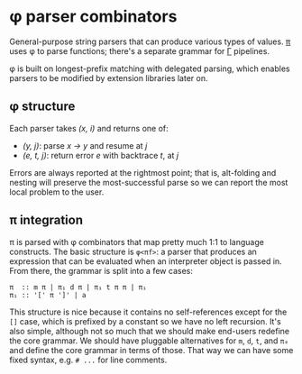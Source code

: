 # φ parser combinators
General-purpose string parsers that can produce various types of values. [π](pi.md) uses φ to parse functions; there's a separate grammar for [Γ](Gamma.md) pipelines.

φ is built on longest-prefix matching with delegated parsing, which enables parsers to be modified by extension libraries later on.


## φ structure
Each parser takes _(x, i)_ and returns one of:

+ _(y, j)_: parse _x → y_ and resume at _j_
+ _(e, t, j)_: return error _e_ with backtrace _t_, at _j_

Errors are always reported at the rightmost point; that is, alt-folding and nesting will preserve the most-successful parse so we can report the most local problem to the user.


## π integration
π is parsed with φ combinators that map pretty much 1:1 to language constructs. The basic structure is `φ<πf>`: a parser that produces an expression that can be evaluated when an interpreter object is passed in. From there, the grammar is split into a few cases:

```
π  :: m π | π₁ d π | π₁ t π π | π₁
π₁ :: '[' π ']' | a
```

This structure is nice because it contains no self-references except for the `[]` case, which is prefixed by a constant so we have no left recursion. It's also simple, although not so much that we should make end-users redefine the core grammar. We should have pluggable alternatives for `m`, `d`, `t`, and `π₀` and define the core grammar in terms of those. That way we can have some fixed syntax, e.g. `# ...` for line comments.
